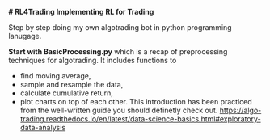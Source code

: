 **# RL4Trading
Implementing RL for Trading**

Step by step doing my own algotrading bot in python programming lanugage. 

**Start with BasicProcessing.py** which is a recap of preprocessing techniques for algotrading. It includes functions to 
- find moving average, 
- sample and resample the data,
- calculate cumulative return, 
- plot charts on top of each other. 
This introduction has been practiced from the well-written guide you should definetly check out. 
https://algo-trading.readthedocs.io/en/latest/data-science-basics.html#exploratory-data-analysis
